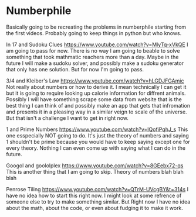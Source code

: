# Numberphile

Basically going to be recreating the problems in numberphile starting from the first videos. Probably going to keep things in python but who knows.

In 17 and Sudoku Clues 
https://www.youtube.com/watch?v=MlyTq-xVkQE
I am going to pass for now. There is no way I am going to beable to solve something that took mathmatic reachers more than a day. Maybe in the future I will make a sudoku solver, and possibly make a sudoku generator that only has one solution. But for now I'm going to pass.  

3/4 and Kleiber's Law
https://www.youtube.com/watch?v=hLGDJFGAmic
Not really about numbers or how to derive it. I mean technically I can get it but it is going to require looking up calorie information for diffrent animals. Possibly I will have something scrape some data from website that is the best thing I can think of and possibly make an app that gets that infromation and presents it in a pleasing way in a similar veign to scale of the universe. But that isn't a challenge I want to get in right now. 

1 and Prime Numbers
https://www.youtube.com/watch?v=IQofiPqhJ_s
This one esspecially NOT going to do. It's just the theory of numbers and saying 1 shouldn't be prime because you would have to keep saying except one for every theory. Nothing I can even come up with saying what I can do in the future. 

Googol and goololplex 
https://www.youtube.com/watch?v=8GEebx72-qs
This is another thing that I am going to skip. Theory of numbers blah blah blah

Penrose Tiling 
https://www.youtube.com/watch?v=QTrM-UVcgBY&t=314s
I have no idea how to start this right now. I might look at some refrence of someone else to try to make something similar. 
But Right now I have no idea about the math, about the code, or even about fudging it to make it work.  
